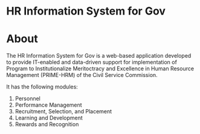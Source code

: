 # HR Information System for Gov

# About
The HR Information System for Gov is a web-based application developed to provide IT-enabled and data-driven support for implementation of Program to Institutionalize Meritoctracy and Excellence in Human Resource Management (PRIME-HRM) of the Civil Service Commission. 

It has the following modules: 

1. Personnel 
2. Performance Management 
3. Recruitment, Selection, and Placement 
4. Learning and Development 
5. Rewards and Recognition
